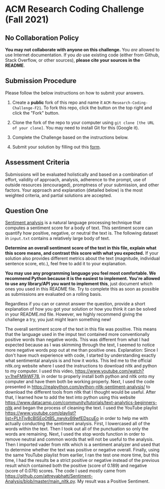 # ACM Research Coding Challenge (Fall 2021)

## [](https://github.com/ACM-Research/Coding-Challenge-F21#no-collaboration-policy)No Collaboration Policy

**You may not collaborate with anyone on this challenge.**  You  _are_  allowed to use Internet documentation. If you  _do_  use existing code (either from Github, Stack Overflow, or other sources),  **please cite your sources in the README**.

## [](https://github.com/ACM-Research/Coding-Challenge-F21#submission-procedure)Submission Procedure

Please follow the below instructions on how to submit your answers.

1.  Create a  **public**  fork of this repo and name it  `ACM-Research-Coding-Challenge-F21`. To fork this repo, click the button on the top right and click the "Fork" button.

2.  Clone the fork of the repo to your computer using  `git clone [the URL of your clone]`. You may need to install Git for this (Google it).

3.  Complete the Challenge based on the instructions below.

4.  Submit your solution by filling out this [form](https://acmutd.typeform.com/to/zF1IcBGR).

## Assessment Criteria 

Submissions will be evaluated holistically and based on a combination of effort, validity of approach, analysis, adherence to the prompt, use of outside resources (encouraged), promptness of your submission, and other factors. Your approach and explanation (detailed below) is the most weighted criteria, and partial solutions are accepted. 

## [](https://github.com/ACM-Research/Coding-Challenge-S21#question-one)Question One

[Sentiment analysis](https://en.wikipedia.org/wiki/Sentiment_analysis) is a natural language processing technique that computes a sentiment score for a body of text. This sentiment score can quantify how positive, negative, or neutral the text is. The following dataset in  `input.txt`  contains a relatively large body of text.

**Determine an overall sentiment score of the text in this file, explain what this score means, and contrast this score with what you expected.**  If your solution also provides different metrics about the text (magnitude, individual sentence score, etc.), feel free to add it to your explanation.   

**You may use any programming language you feel most comfortable. We recommend Python because it is the easiest to implement. You're allowed to use any library/API you want to implement this**, just document which ones you used in this README file. Try to complete this as soon as possible as submissions are evaluated on a rolling basis.

Regardless if you can or cannot answer the question, provide a short explanation of how you got your solution or how you think it can be solved in your README.md file. However, we highly recommend giving the challenge a try, you just might learn something new!

The overall sentiment score of the text in this file was positive. This means that the language used in the imput text contained more conventionally positive words than negative words. This was different from what I had expected because as I was skimming through the text, I seemed to notice more negative words pop out at me than positive ones. 
Explanation: Since I don't have much experience with code, I started by understanding exactly what sentimental analysis is and how it works. This led me to the official nltk.org website where I used the instructions to download nltk and python to my computer. I used this video, https://www.youtube.com/watch?v=1heFM9iWF78, in order to properly install both python and nltk onto my computer and have them both be working properly. Next, I used the code presented in https://realpython.com/python-nltk-sentiment-analysis/ to download the different tools from nltk that I thought would be useful. After that, I learned how to add the text into python using this website https://www.datacamp.com/community/tutorials/text-analytics-beginners-nltk and began the process of cleaning the text. I used the YouTube playlist https://www.youtube.com/playlist?list=PLhTjy8cBISEoOtB5_nwykvB9wfEDscuEo in order to help me with actually conducting the sentiment analysis. First, I lowercased all of the words within the text. Then I took out all of the punctuation so only the words are remaining. Next, I used the stop words function in order to remove neutral and common words that will not be useful to the analysis. Then I imported vader from nltk which is a sentiment analyzer and used that to determine whether the text was positive or negative overall. Finally, using the same YouTube playlist from earlier, I ran the test one more time, but this time, I had the results be a strict positive or negative instead of the previous result which contained both the positive (score of 0.189) and negative (score of 0.076) scores. The code I used mostly came from https://github.com/attreyabhatt/Sentiment-Analysis/blob/master/main_nltk.py. My result was a Positive Sentiment.
